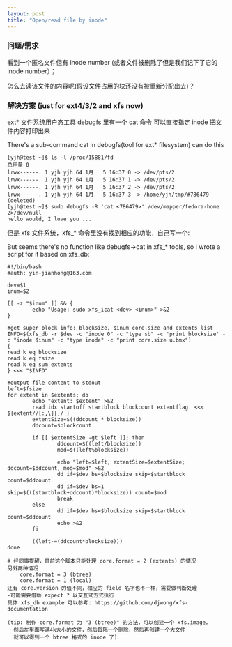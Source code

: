 ```yaml
---
layout: post
title: "Open/read file by inode"
---
```


### 问题/需求
看到一个匿名文件但有 inode number (或者文件被删除了但是我们记下了它的 inode number）；

怎么去读该文件的内容呢(假设文件占用的块还没有被重新分配出去)？


### 解决方案 (just for ext4/3/2 and xfs now)
ext* 文件系统用户态工具 debugfs 里有一个 cat 命令 可以直接指定 inode 把文件内容打印出来

There's a sub-command cat in debugfs(tool for ext* filesystem) can do this
```
[yjh@test ~]$ ls -l /proc/15881/fd
总用量 0
lrwx------. 1 yjh yjh 64 1月   5 16:37 0 -> /dev/pts/2
lrwx------. 1 yjh yjh 64 1月   5 16:37 1 -> /dev/pts/2
lrwx------. 1 yjh yjh 64 1月   5 16:37 2 -> /dev/pts/2
lrwx------. 1 yjh yjh 64 1月   5 16:37 3 -> /home/yjh/tmp/#786479 (deleted)
[yjh@test ~]$ sudo debugfs -R 'cat <786479>' /dev/mapper/fedora-home 2>/dev/null
hello would, I love you ...
```

但是 xfs 文件系统，xfs_* 命令里没有找到相应的功能，自己写一个:

But seems there's no function like debugfs->cat in xfs_* tools,
 so I wrote a script for it based on xfs_db:
```
#!/bin/bash
#auth: yin-jianhong@163.com

dev=$1
inum=$2

[[ -z "$inum" ]] && {
        echo "Usage: sudo xfs_icat <dev> <inum>" >&2
}

#get super block info: blocksize, $inum core.size and extents list
INFO=$(xfs_db -r $dev -c "inode 0" -c "type sb" -c 'print blocksize' -c "inode $inum" -c "type inode" -c "print core.size u.bmx")
{
read k eq blocksize
read k eq fsize
read k eq sum extents
} <<< "$INFO"

#output file content to stdout
left=$fsize
for extent in $extents; do
        echo "extent: $extent" >&2
        read idx startoff startblock blockcount extentflag  <<< ${extent//[:,\][]/ }
        extentSize=$((ddcount * blocksize))
        ddcount=$blockcount

        if [[ $extentSize -gt $left ]]; then
                ddcount=$((left/blocksize))
                mod=$((left%blocksize))

                echo "left=$left, extentSize=$extentSize; ddcount=$ddcount, mod=$mod" >&2
                dd if=$dev bs=$blocksize skip=$startblock count=$ddcount
                dd if=$dev bs=1 skip=$(((startblock+ddcount)*blocksize)) count=$mod
                break
        else
                dd if=$dev bs=$blocksize skip=$startblock count=$ddcount
                echo >&2
        fi

        ((left-=(ddcount*blocksize)))
done
```

```
# 经同事提醒，目前这个脚本只能处理 core.format = 2 (extents) 的情况
另外两种情况
    core.format = 3 (btree)
    core.format = 1 (local)
还有 core.version 的值不同，相应的 field 名字也不一样，需要做判断处理
-可能需要借助 expect ? 以交互式方式执行
具体 xfs_db example 可以参考: https://github.com/djwong/xfs-documentation

(tip: 制作 core.format 为 "3 (btree)" 的方法，可以创建一个 xfs.image，
  然后在里面写满4k大小的文件，然后每隔一个删除，然后再创建一个大文件 
  就可以得到一个 btree 格式的 inode 了)
```
